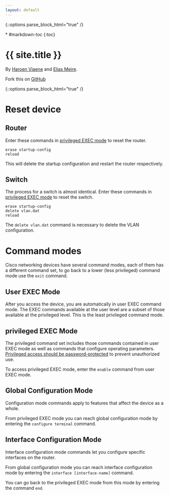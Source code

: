 ```yaml
---
layout: default
---
```

{::options parse_block_html="true" /}
<div class="aside">
<div class="aside-content">
* #markdown-toc
{:toc}

# {{ site.title }}

By [Haroen Viaene](https://github.com/haroenv) and [Elias Meire](https://github.com/eliasmeire).

Fork this on [GitHub](https://github.com/haroenv/ccna-summary)
</div>
</div>

{::options parse_block_html="true" /}
<div class="content">

# Reset device

## Router

Enter these commands in [privileged EXEC mode](#command-modes) to reset the router.

~~~
erase startup-config
reload
~~~

This will delete the startup configuration and restart the router respectively.


## Switch
The process for a switch is almost identical. Enter these commands in [privileged EXEC mode](#command-modes) to reset the switch.

~~~
erase startup-config
delete vlan.dat
reload
~~~

The `delete vlan.dat` command is necessary to delete the VLAN configuration.

# Command modes

Cisco networking devices have several command modes, each of them has a different command set, to go back to a lower (less privileged) command mode use the `exit` command.

## User EXEC Mode

After you access the device, you are automatically in user EXEC command mode. The EXEC commands available at the user level are a subset of those available at the privileged level. This is the least privileged command mode.

## privileged EXEC Mode

The privileged command set includes those commands contained in user EXEC mode as well as commands that configure operating parameters. [Privileged access should be password-protected](#passwords) to prevent unauthorized use.

To access privileged EXEC mode, enter the `enable` command from user EXEC mode.

## Global Configuration Mode

Configuration mode commands apply to features that affect the device as a whole.

From privileged EXEC mode you can reach global configuration mode by entering the `configure terminal` command.

## Interface Configuration Mode

Interface configuration mode commands let you configure specific interfaces on the router.

From global configuration mode you can reach interface configuration mode by entering the `interface [interface-name]` command.

You can go back to the privileged EXEC mode from this mode by entering the command `end`.
</div>